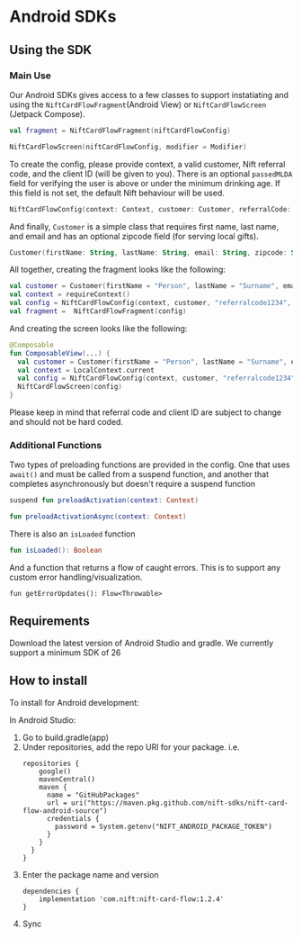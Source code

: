 # Android SDKs

## Using the SDK

### Main Use
Our Android SDKs gives access to a few classes to support instatiating and using the `NiftCardFlowFragment`(Android View) or `NiftCardFlowScreen` (Jetpack Compose).
```kotlin
val fragment = NiftCardFlowFragment(niftCardFlowConfig)
```
```kotlin
NiftCardFlowScreen(niftCardFlowConfig, modifier = Modifier)
```

To create the config, please provide context, a valid customer, Nift referral code, and the client ID (will be given to you).
There is an optional `passedMLDA` field for verifying the user is above or under the minimum drinking age. If this field is not set, the default Nift behaviour will be used.
```kotlin
NiftCardFlowConfig(context: Context, customer: Customer, referralCode: String, cliendId: String, passedMLDA: Boolean? = null)
```

And finally, `Customer` is a simple class that requires first name, last name, and email and has an optional zipcode field (for serving local gifts).
```kotlin
Customer(firstName: String, lastName: String, email: String, zipcode: String? = null)
```

All together, creating the fragment looks like the following:
```kotlin
val customer = Customer(firstName = "Person", lastName = "Surname", email = "person@email.com")
val context = requireContext()
val config = NiftCardFlowConfig(context, customer, "referralcode1234", "12345")
val fragment =  NiftCardFlowFragment(config)
```

And creating the screen looks like the following:
```kotlin
@Composable
fun ComposableView(...) {
  val customer = Customer(firstName = "Person", lastName = "Surname", email = "person@email.com")
  val context = LocalContext.current
  val config = NiftCardFlowConfig(context, customer, "referralcode1234", "12345")
  NiftCardFlowScreen(config)
}
```

Please keep in mind that referral code and client ID are subject to change and should not be hard coded.

### Additional Functions
Two types of preloading functions are provided in the config. One that uses `await()` and must be called from a suspend function, and another that completes asynchronously but doesn't require a suspend function

```kotlin
suspend fun preloadActivation(context: Context)
```
```kotlin
fun preloadActivationAsync(context: Context)
```

There is also an `isLoaded` function
```kotlin
fun isLoaded(): Boolean
```
And a function that returns a flow of caught errors. This is to support any custom error handling/visualization.
```
fun getErrorUpdates(): Flow<Throwable>
```

## Requirements
Download the latest version of Android Studio and gradle. We currently support a minimum SDK of 26

## How to install
To install for Android development:

In Android Studio:
1. Go to build.gradle(app)
2. Under repositories, add the repo URl for your package. i.e.
   ```
   repositories {
       google()
       mavenCentral()
       maven {
         name = "GitHubPackages"
         url = uri("https://maven.pkg.github.com/nift-sdks/nift-card-flow-android-source")
         credentials {
           password = System.getenv("NIFT_ANDROID_PACKAGE_TOKEN")
         }
       }
     }
   }
   ```
3. Enter the package name and version
   ```
   dependencies {
       implementation 'com.nift:nift-card-flow:1.2.4'
   }
   ```
4. Sync
